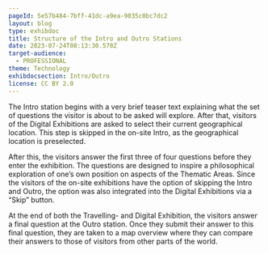 ```yaml
---
pageId: 5e57b484-7bff-41dc-a9ea-9035c0bc7dc2
layout: blog
type: exhibdoc
title: Structure of the Intro and Outro Stations
date: 2023-07-24T08:13:30.570Z
target-audience:
  - PROFESSIONAL
theme: Technology
exhibdocsection: Intro/Outro
license: CC BY 2.0
---
```

The Intro station begins with a very brief teaser text explaining what the set of questions the visitor is about to be asked will explore. After that, visitors of the Digital Exhibitions are asked to select their current geographical location. This step is skipped in the on-site Intro, as the geographical location is preselected. 

After this, the visitors answer the first three of four questions before they enter the exhibition. The questions are designed to inspire a philosophical exploration of one’s own position on aspects of the Thematic Areas. Since the visitors of the on-site exhibitions have the option of skipping the Intro and Outro, the option was also integrated into the Digital Exhibitions via a “Skip” button.

At the end of both the Travelling- and Digital Exhibition, the visitors answer a final question at the Outro station. Once they submit their answer to this final question, they are taken to a map overview where they can compare their answers to those of visitors from other parts of the world.